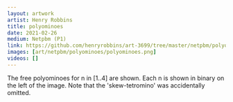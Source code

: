 ```yaml
---
layout: artwork
artist: Henry Robbins
title: polyominoes
date: 2021-02-26
medium: Netpbm (P1)
link: https://github.com/henryrobbins/art-3699/tree/master/netpbm/polyominoes
images: [art/netpbm/polyominoes/polyominoes.png]
videos: []
---
```


The free polyominoes for n in [1..4] are shown. Each n is shown in binary on
the left of the image. Note that the 'skew-tetromino' was accidentally omitted.
